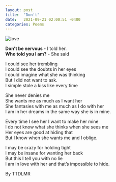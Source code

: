 ```yaml
---
layout: post
title:  "Don't"
date:   2021-09-21 02:00:51 -0400
categories: Poems
---
```


![love](https://images.fineartamerica.com/images-medium-large-5/1-look-into-my-eyes-stefan-kuhn.jpg) <br>

**Don't be nervous** - I told her. <br>
**Who told you I am?** - She said <br>

I could see her trembling <br>
I could see the doubts in her eyes <br>
I could imagine what she was thinking <br>
But I did not want to ask.  <br>
I simple stole a kiss like every time <br>

She never denies me  <br>
She wants me as much as I want her <br>
She fantasies with me as much as I do with her <br>
I am in her dreams in the same way she is in mine. <br>

Every time I see her I want to make her mine <br>
I do not know what she thinks when she sees me <br>
Her eyes are good at hiding that <br>
But I know when she wants me and I oblige. <br>

I may be crazy for holding tight  <br>
I may be insane for wanting her back <br>
But this I tell you with no lie <br>
I am in love with her and that’s impossible to hide. <br>

By TTDLMR 
